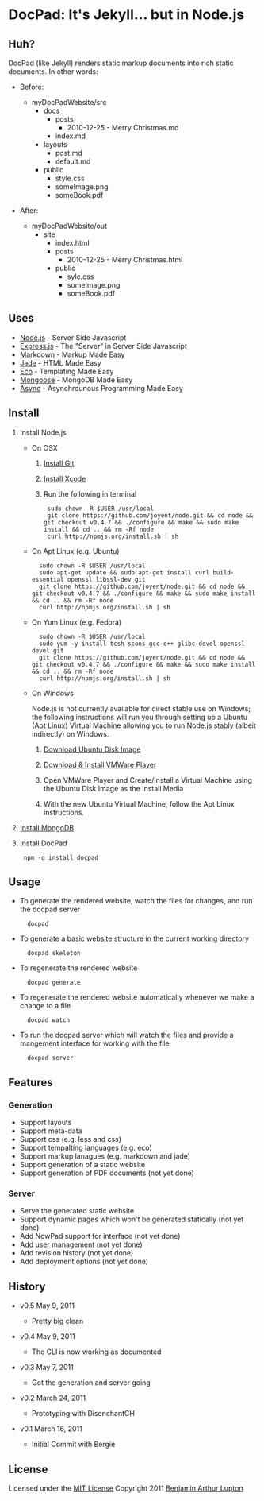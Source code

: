 # DocPad: It's Jekyll... but in Node.js


## Huh?

DocPad (like Jekyll) renders static markup documents into rich static documents. In other words:

- Before:

	- myDocPadWebsite/src
		- docs
			- posts
				- 2010-12-25 - Merry Christmas.md
			- index.md
		- layouts
			- post.md
			- default.md
		- public
			- style.css
			- someImage.png
			- someBook.pdf

- After:

	- myDocPadWebsite/out
		- site
			- index.html
			- posts
				- 2010-12-25 - Merry Christmas.html
			- public
				- syle.css
				- someImage.png
				- someBook.pdf


## Uses

* [Node.js](http://nodejs.org) - Server Side Javascript
* [Express.js](http://expressjs.com/) - The "Server" in Server Side Javascript
* [Markdown](http://daringfireball.net/projects/markdown/basics) - Markup Made Easy
* [Jade](https://github.com/visionmedia/jade) - HTML Made Easy
* [Eco](https://github.com/sstephenson/eco) - Templating Made Easy
* [Mongoose](https://github.com/learnboost/mongoose/) - MongoDB Made Easy
* [Async](https://github.com/caolan/async) - Asynchrounous Programming Made Easy


## Install

1. Install Node.js

	- On OSX
		
		1. [Install Git](http://git-scm.com/download)

		2. [Install Xcode](http://itunes.apple.com/us/app/xcode/id422352214?mt=12&ls=1)

		3. Run the following in terminal
			
				sudo chown -R $USER /usr/local
				git clone https://github.com/joyent/node.git && cd node && git checkout v0.4.7 && ./configure && make && sudo make install && cd .. && rm -Rf node
				curl http://npmjs.org/install.sh | sh
		
	- On Apt Linux (e.g. Ubuntu)

			sudo chown -R $USER /usr/local
			sudo apt-get update && sudo apt-get install curl build-essential openssl libssl-dev git
			git clone https://github.com/joyent/node.git && cd node && git checkout v0.4.7 && ./configure && make && sudo make install && cd .. && rm -Rf node
			curl http://npmjs.org/install.sh | sh
	
	- On Yum Linux (e.g. Fedora)
			
			sudo chown -R $USER /usr/local
			sudo yum -y install tcsh scons gcc-c++ glibc-devel openssl-devel git
			git clone https://github.com/joyent/node.git && cd node && git checkout v0.4.7 && ./configure && make && sudo make install && cd .. && rm -Rf node
			curl http://npmjs.org/install.sh | sh

	- On Windows

		Node.js is not currently available for direct stable use on Windows; the following instructions will run you through setting up a Ubuntu (Apt Linux) Virtual Machine allowing you to run Node.js stably (albeit indirectly) on Windows.

		1. [Download Ubuntu Disk Image](http://d235whtva55mz9.cloudfront.net/ubuntu-11.04-desktop-i386.iso)

		2. [Download & Install VMWare Player](http://www.vmware.com/products/player/overview.html)

		3. Open VMWare Player and Create/Install a Virtual Machine using the Ubuntu Disk Image as the Install Media

		4. With the new Ubuntu Virtual Machine, follow the Apt Linux instructions.

2. [Install MongoDB](http://www.mongodb.org/downloads#packages)

3. Install DocPad

		npm -g install docpad


## Usage

- To generate the rendered website, watch the files for changes, and run the docpad server
	
		docpad

- To generate a basic website structure in the current working directory

		docpad skeleton

- To regenerate the rendered website

		docpad generate

- To regenerate the rendered website automatically whenever we make a change to a file

		docpad watch

- To run the docpad server which will watch the files and provide a mangement interface for working with the file

		docpad server


## Features

### Generation

* Support layouts
* Support meta-data
* Support css (e.g. less and css)
* Support tempalting languages (e.g. eco)
* Support markup lanagues (e.g. markdown and jade)
* Support generation of a static website
* Support generation of PDF documents (not yet done)

### Server

* Serve the generated static website
* Support dynamic pages which won't be generated statically (not yet done)
* Add NowPad support for interface (not yet done)
* Add user management (not yet done)
* Add revision history (not yet done)
* Add deployment options (not yet done)


## History

- v0.5 May 9, 2011
	- Pretty big clean

- v0.4 May 9, 2011
	- The CLI is now working as documented

- v0.3 May 7, 2011
	- Got the generation and server going

- v0.2 March 24, 2011
	- Prototyping with DisenchantCH

- v0.1 March 16, 2011
	- Initial Commit with Bergie


## License

Licensed under the [MIT License](http://creativecommons.org/licenses/MIT/)
Copyright 2011 [Benjamin Arthur Lupton](http://balupton.com)